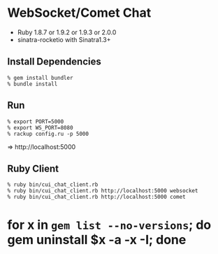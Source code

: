 WebSocket/Comet Chat
====================

* Ruby 1.8.7 or 1.9.2 or 1.9.3 or 2.0.0
* sinatra-rocketio with Sinatra1.3+


Install Dependencies
--------------------

    % gem install bundler
    % bundle install


Run
---

    % export PORT=5000
    % export WS_PORT=8080
    % rackup config.ru -p 5000

=> http://localhost:5000


Ruby Client
-----------

    % ruby bin/cui_chat_client.rb
    % ruby bin/cui_chat_client.rb http://localhost:5000 websocket
    % ruby bin/cui_chat_client.rb http://localhost:5000 comet



# for x in `gem list --no-versions`; do gem uninstall $x -a -x -I; done